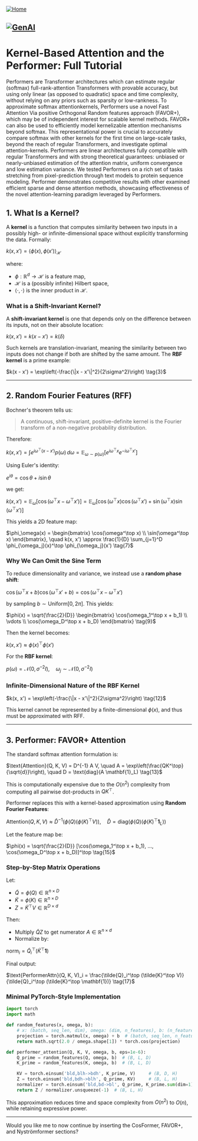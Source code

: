 [![Home](https://img.shields.io/badge/Home-Click%20Here-blue?style=flat&logo=homeadvisor&logoColor=white)](../../)

## [![GenAI](https://img.shields.io/badge/GenAI-Selected_Topics_in_Generative_AI-green?style=for-the-badge&logo=github)](../../main_page/GenAI)

# Kernel-Based Attention and the Performer: Full Tutorial

Performers are Transformer architectures which can estimate regular (softmax) full-rank-attention Transformers with provable accuracy, but using only linear (as opposed to quadratic) space and time complexity, without relying on any priors such as sparsity or low-rankness. To approximate softmax attentionkernels, Performers use a novel Fast Attention Via positive Orthogonal Random features approach (FAVOR+), which may be of independent interest for scalable kernel methods. FAVOR+ can also be used to efficiently model kernelizable attention mechanisms beyond softmax. This representational power is crucial to accurately compare softmax with other kernels for the first time on large-scale tasks, beyond the reach of regular Transformers, and investigate optimal attention-kernels. Performers are linear architectures fully compatible with regular Transformers and with strong theoretical guarantees: unbiased or nearly-unbiased estimation of the attention matrix, uniform convergence and low estimation variance. We tested Performers on a rich set of tasks stretching from pixel-prediction through text models to protein sequence modeling. Performer demonstrates competitive results with other examined efficient sparse and dense attention methods, showcasing effectiveness of the novel attention-learning paradigm leveraged by Performers.

## 1. What Is a Kernel?

A **kernel** is a function that computes similarity between two inputs in a possibly high- or infinite-dimensional space without explicitly transforming the data. Formally:

$k(x, x') = \langle \phi(x), \phi(x') \rangle_\mathcal{H} \tag{1}$

where:

* $\phi: \mathbb{R}^d \rightarrow \mathcal{H}$ is a feature map,
* $\mathcal{H}$ is a (possibly infinite) Hilbert space,
* $\langle \cdot, \cdot \rangle$ is the inner product in $\mathcal{H}$.

### What is a Shift-Invariant Kernel?

A **shift-invariant kernel** is one that depends only on the difference between its inputs, not on their absolute location:

$k(x, x') = k(x - x') = k(\delta) \tag{2}$

Such kernels are translation-invariant, meaning the similarity between two inputs does not change if both are shifted by the same amount. The **RBF kernel** is a prime example:

$k(x - x') = \exp\left(-\frac{\|x - x'\|^2}{2\sigma^2}\right) \tag{3}$

---

## 2. Random Fourier Features (RFF)

Bochner's theorem tells us:

> A continuous, shift-invariant, positive-definite kernel is the Fourier transform of a non-negative probability distribution.

Therefore:

$k(x, x') = \int e^{i\omega^\top(x - x')} p(\omega) \, d\omega = \mathbb{E}_{\omega \sim p(\omega)}[e^{i\omega^\top x} e^{-i\omega^\top x'}] \tag{4}$

Using Euler's identity:

$e^{i\theta} = \cos \theta + i \sin \theta \tag{5}$

we get:

$k(x, x') = \mathbb{E}_\omega[\cos(\omega^\top x - \omega^\top x')] = \mathbb{E}_\omega[\cos(\omega^\top x) \cos(\omega^\top x') + \sin(\omega^\top x) \sin(\omega^\top x')] \tag{6}$

This yields a 2D feature map:

$\phi_\omega(x) = \begin{bmatrix} \cos(\omega^\top x) \\ \sin(\omega^\top x) \end{bmatrix}, \quad k(x, x') \approx \frac{1}{D} \sum_{j=1}^D \phi_{\omega_j}(x)^\top \phi_{\omega_j}(x') \tag{7}$

### Why We Can Omit the Sine Term

To reduce dimensionality and variance, we instead use a **random phase shift**:

$\cos(\omega^\top x + b) \cos(\omega^\top x' + b) = \cos(\omega^\top x - \omega^\top x') \tag{8}$

by sampling $b \sim \text{Uniform}[0, 2\pi]$. This yields:

$\phi(x) = \sqrt{\frac{2}{D}} \begin{bmatrix} \cos(\omega_1^\top x + b_1) \\ \vdots \\ \cos(\omega_D^\top x + b_D) \end{bmatrix} \tag{9}$

Then the kernel becomes:

$k(x, x') \approx \phi(x)^\top \phi(x') \tag{10}$

For the **RBF kernel**:

$p(\omega) = \mathcal{N}(0, \sigma^{-2} I), \quad \omega_j \sim \mathcal{N}(0, \sigma^{-2} I) \tag{11}$

### Infinite-Dimensional Nature of the RBF Kernel

$k(x, x') = \exp\left(-\frac{\|x - x'\|^2}{2\sigma^2}\right) \tag{12}$

This kernel cannot be represented by a finite-dimensional $\phi(x)$, and thus must be approximated with RFF.

---

## 3. Performer: FAVOR+ Attention

The standard softmax attention formulation is:

$\text{Attention}(Q, K, V) = D^{-1} A V, \quad A = \exp\left(\frac{QK^\top}{\sqrt{d}}\right), \quad D = \text{diag}(A \mathbf{1}_L) \tag{13}$

This is computationally expensive due to the $O(n^2)$ complexity from computing all pairwise dot-products in $QK^\top$.

Performer replaces this with a kernel-based approximation using **Random Fourier Features**:

$\text{Attention}(Q, K, V) \approx \hat{D}^{-1} \left(\phi(Q)(\phi(K)^\top V)\right), \quad \hat{D} = \text{diag}(\phi(Q)(\phi(K)^\top \mathbf{1}_L)) \tag{14}$

Let the feature map be:

$\phi(x) = \sqrt{\frac{2}{D}} [\cos(\omega_1^\top x + b_1), ..., \cos(\omega_D^\top x + b_D)]^\top \tag{15}$

### Step-by-Step Matrix Operations

Let:

* $\tilde{Q} = \phi(Q) \in \mathbb{R}^{n \times D}$
* $\tilde{K} = \phi(K) \in \mathbb{R}^{n \times D}$
* $Z = \tilde{K}^\top V \in \mathbb{R}^{D \times d}$

Then:

* Multiply $\tilde{Q} Z$ to get numerator $A \in \mathbb{R}^{n \times d}$
* Normalize by:

$\text{norm}_i = \tilde{Q}_i^\top (\tilde{K}^\top \mathbf{1}) \tag{16}$

Final output:

$\text{PerformerAttn}(Q, K, V)_i = \frac{\tilde{Q}_i^\top (\tilde{K}^\top V)}{\tilde{Q}_i^\top (\tilde{K}^\top \mathbf{1})} \tag{17}$

### Minimal PyTorch-Style Implementation

```python
import torch
import math

def random_features(x, omega, b):
    # x: (batch, seq_len, dim), omega: (dim, n_features), b: (n_features,)
    projection = torch.matmul(x, omega) + b  # (batch, seq_len, n_features)
    return math.sqrt(2.0 / omega.shape[1]) * torch.cos(projection)

def performer_attention(Q, K, V, omega, b, eps=1e-6):
    Q_prime = random_features(Q, omega, b)  # (B, L, D)
    K_prime = random_features(K, omega, b)  # (B, L, D)

    KV = torch.einsum('bld,blh->bdh', K_prime, V)     # (B, D, H)
    Z = torch.einsum('bld,bdh->blh', Q_prime, KV)     # (B, L, H)
    normalizer = torch.einsum('bld,bd->bl', Q_prime, K_prime.sum(dim=1)) + eps  # (B, L)
    return Z / normalizer.unsqueeze(-1)  # (B, L, H)
```

This approximation reduces time and space complexity from $O(n^2)$ to $O(n)$, while retaining expressive power.

---

Would you like me to now continue by inserting the CosFormer, FAVOR+, and Nyströmformer sections?
